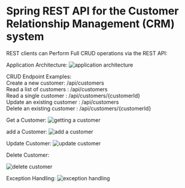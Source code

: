 # Spring REST API for the  Customer Relationship Management (CRM) system
REST clients can Perform Full CRUD operations via the REST API: <br/>


Application Architecture:
![application architecture](https://user-images.githubusercontent.com/40679311/44940843-d05ff400-ad48-11e8-8e97-9695b83fa569.JPG)



CRUD Endpoint Examples: <br/>
Create a new customer:  /api/customers <br/> 
Read a list of customers : /api/customers  <br/>
Read a single customer : /api/customers/{customerId} <br/>
Update an existing customer : /api/customers  <br/>
Delete an existing customer : /api/customers/{customerId} <br/>



Get a Customer:
![getting a customer](https://user-images.githubusercontent.com/40679311/44940860-20d75180-ad49-11e8-8927-15a704fe01fe.JPG)


add a Customer:
![add a customer](https://user-images.githubusercontent.com/40679311/44940865-364c7b80-ad49-11e8-8921-4fdf2e31d8e0.JPG)

Update Customer:
![update customer](https://user-images.githubusercontent.com/40679311/44941163-08693600-ad4d-11e8-8425-078624c10d04.JPG)

Delete Customer:

![delete customer](https://user-images.githubusercontent.com/40679311/44941176-65fd8280-ad4d-11e8-86ed-7ce9706069f3.JPG)

Exception Handling:
![exception handling](https://user-images.githubusercontent.com/40679311/44940871-46645b00-ad49-11e8-9aaa-a511625bd2ea.JPG)





